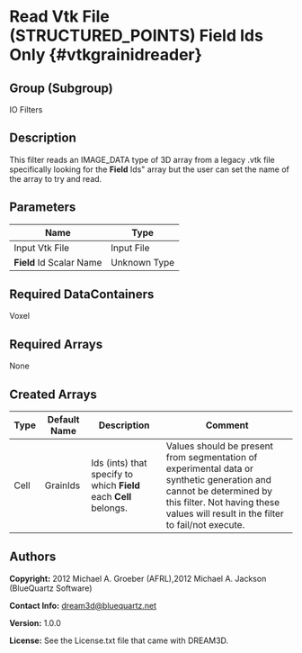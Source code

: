 Read Vtk File (STRUCTURED_POINTS) Field Ids Only {#vtkgrainidreader}
======

## Group (Subgroup) ##
IO Filters

## Description ##

This filter reads an IMAGE_DATA type of 3D array from a legacy .vtk file specifically looking for the **Field** Ids" array but the user can set the name of the array to try and read.


## Parameters ##

| Name | Type |
|------|------|
| Input Vtk File | Input File |
| **Field** Id Scalar Name | Unknown Type |

## Required DataContainers ##
Voxel

## Required Arrays ##
None


## Created Arrays ##

| Type | Default Name | Description | Comment |
|------|--------------|-------------|---------|
| Cell | GrainIds | Ids (ints) that specify to which **Field** each **Cell** belongs. | Values should be present from segmentation of experimental data or synthetic generation and cannot be determined by this filter. Not having these values will result in the filter to fail/not execute. |



## Authors ##

**Copyright:** 2012 Michael A. Groeber (AFRL),2012 Michael A. Jackson (BlueQuartz Software)

**Contact Info:** dream3d@bluequartz.net

**Version:** 1.0.0

**License:**  See the License.txt file that came with DREAM3D.




